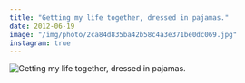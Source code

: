 ```yaml
---
title: "Getting my life together, dressed in pajamas."
date: 2012-06-19
image: "/img/photo/2ca84d835ba42b58c4a3e371be0dc069.jpg"
instagram: true
---
```


![Getting my life together, dressed in pajamas.](/img/photo/2ca84d835ba42b58c4a3e371be0dc069.jpg)
